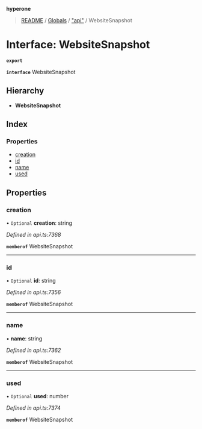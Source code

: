 **hyperone**

> [README](../README.md) / [Globals](../globals.md) / ["api"](../modules/_api_.md) / WebsiteSnapshot

# Interface: WebsiteSnapshot

**`export`** 

**`interface`** WebsiteSnapshot

## Hierarchy

* **WebsiteSnapshot**

## Index

### Properties

* [creation](_api_.websitesnapshot.md#creation)
* [id](_api_.websitesnapshot.md#id)
* [name](_api_.websitesnapshot.md#name)
* [used](_api_.websitesnapshot.md#used)

## Properties

### creation

• `Optional` **creation**: string

*Defined in api.ts:7368*

**`memberof`** WebsiteSnapshot

___

### id

• `Optional` **id**: string

*Defined in api.ts:7356*

**`memberof`** WebsiteSnapshot

___

### name

•  **name**: string

*Defined in api.ts:7362*

**`memberof`** WebsiteSnapshot

___

### used

• `Optional` **used**: number

*Defined in api.ts:7374*

**`memberof`** WebsiteSnapshot
